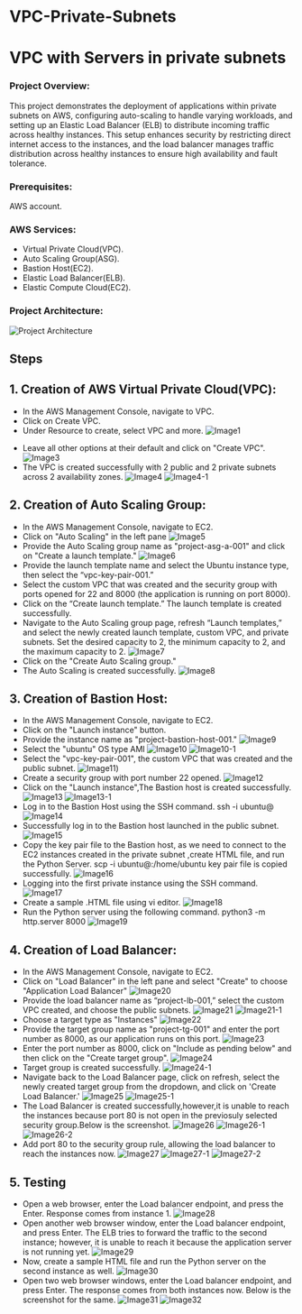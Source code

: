 # VPC-Private-Subnets

# VPC with Servers in private subnets

### Project Overview:
This project demonstrates the deployment of applications within private subnets on AWS, configuring auto-scaling to handle varying workloads, and setting up an Elastic Load Balancer (ELB) to distribute incoming traffic across healthy instances. This setup enhances security by restricting direct internet access to the instances, and the load balancer manages traffic distribution across healthy instances to ensure high availability and fault tolerance.

### Prerequisites:
  AWS account.
  
### AWS Services:
* Virtual Private Cloud(VPC).
* Auto Scaling Group(ASG).
* Bastion Host(EC2).
* Elastic Load Balancer(ELB).
* Elastic Compute Cloud(EC2).

### Project Architecture:
   ![Project Architecture](https://github.com/veerababu558/VPC-Private-Subnets/blob/main/VPC%20Project%20Arch.drawio.png)
   
## Steps
## 1. Creation of AWS Virtual Private Cloud(VPC):
- In the AWS Management Console, navigate to VPC.
- Click on Create VPC.
- Under Resource to create, select VPC and more.
     ![Image1](https://github.com/veerababu558/VPC-Private-Subnets/blob/main/Screenshots/Image2.png)
* Leave all other options at their default and click on "Create VPC".
     ![Image3](https://github.com/veerababu558/VPC-Private-Subnets/blob/main/Screenshots/Image3.png)
* The VPC is created successfully with 2 public and 2 private subnets across 2 availability zones.
     ![Image4](https://github.com/veerababu558/VPC-Private-Subnets/blob/main/Screenshots/Image4.png)
     ![Image4-1](https://github.com/veerababu558/VPC-Private-Subnets/blob/main/Screenshots/Image4-1.png)
     
## 2. Creation of Auto Scaling Group:
* In the AWS Management Console, navigate to EC2.
* Click on "Auto Scaling" in the left pane
     ![Image5](https://github.com/veerababu558/VPC-Private-Subnets/blob/main/Screenshots/Image5.png)
* Provide the Auto Scaling group name as "project-asg-a-001" and click on "Create a launch template."
     ![Image6](https://github.com/veerababu558/VPC-Private-Subnets/blob/main/Screenshots/Image6.png)
* Provide the launch template name and select the Ubuntu instance type, then select the “vpc-key-pair-001.”
* Select the custom VPC that was created and the security group with ports opened for 22 and 8000 (the application is running on port 8000).
* Click on the “Create launch template.” The launch template is created successfully.
* Navigate to the Auto Scaling group page, refresh “Launch templates,” and select the newly created launch template, custom VPC, and private subnets. Set the          desired capacity to 2, the minimum capacity to 2, and the maximum capacity to 2.
     ![Image7](https://github.com/veerababu558/VPC-Private-Subnets/blob/main/Screenshots/Image7.png)
* Click on the "Create Auto Scaling group."
* The Auto Scaling is created successfully.
     ![Image8](https://github.com/veerababu558/VPC-Private-Subnets/blob/main/Screenshots/Image8.png)
## 3. Creation of Bastion Host:
* In the AWS Management Console, navigate to EC2.
* Click on the "Launch instance" button.
* Provide the instance name as "project-bastion-host-001."
    ![Image9](https://github.com/veerababu558/VPC-Private-Subnets/blob/main/Screenshots/Image9.png)
* Select the "ubuntu" OS type AMI
    ![Image10](https://github.com/veerababu558/VPC-Private-Subnets/blob/main/Screenshots/Image10.png)
    ![Image10-1](https://github.com/veerababu558/VPC-Private-Subnets/blob/main/Screenshots/Image10-1.png)
* Select the "vpc-key-pair-001", the custom VPC that was created and the public subnet.
    ![Image11](https://github.com/veerababu558/VPC-Private-Subnets/blob/main/Screenshots/Image11.png))
* Create a security group with port number 22 opened.
    ![Image12](https://github.com/veerababu558/VPC-Private-Subnets/blob/main/Screenshots/Image12.png)  
* Click on the "Launch instance",The Bastion host is created successfully.
    ![Image13](https://github.com/veerababu558/VPC-Private-Subnets/blob/main/Screenshots/Image13.png)
    ![Image13-1](https://github.com/veerababu558/VPC-Private-Subnets/blob/main/Screenshots/Image13-1.png)
* Log in to the Bastion Host using the SSH command.
     ssh -i <key pair name> ubuntu@<IP address>
    ![Image14](https://github.com/veerababu558/VPC-Private-Subnets/blob/main/Screenshots/Image14.png)
* Successfully log in to the Bastion host launched in the public subnet.
    ![Image15](https://github.com/veerababu558/VPC-Private-Subnets/blob/main/Screenshots/Image15.png)
* Copy the key pair file to the Bastion host, as we need to connect to the EC2 instances created in the private subnet ,create HTML file, and run the Python Server.
    scp -i<key pair name>  <key pair name> ubuntu@<IP address>:/home/ubuntu
    key pair file is copied successfully.
    ![Image16](https://github.com/veerababu558/VPC-Private-Subnets/blob/main/Screenshots/Image16.png)
*  Logging into the first private instance using the SSH command.
    ![Image17](https://github.com/veerababu558/VPC-Private-Subnets/blob/main/Screenshots/Image17.png)
* Create a sample .HTML file using vi editor.
    ![Image18](https://github.com/veerababu558/VPC-Private-Subnets/blob/main/Screenshots/Image18.png)
*  Run the Python server using the following command.
       python3 -m http.server 8000
    ![Image19](https://github.com/veerababu558/VPC-Private-Subnets/blob/main/Screenshots/Image19.png)
## 4. Creation of Load Balancer:  
* In the AWS Management Console, navigate to EC2.
* Click on "Load Balancer" in the left pane and select "Create" to choose "Application Load Balancer"
    ![Image20](https://github.com/veerababu558/VPC-Private-Subnets/blob/main/Screenshots/Image20.png)
* Provide the load balancer name as “project-lb-001,” select the custom VPC created, and choose the public subnets.
  ![Image21](https://github.com/veerababu558/VPC-Private-Subnets/blob/main/Screenshots/Image21.png)
  ![Image21-1](https://github.com/veerababu558/VPC-Private-Subnets/blob/main/Screenshots/Image21-1.png)
* Choose a target type as "Instances"
  ![Image22](https://github.com/veerababu558/VPC-Private-Subnets/blob/main/Screenshots/Image22.png)
* Provide the target group name as "project-tg-001" and enter the port number as 8000, as our application runs on this port.
  ![Image23](https://github.com/veerababu558/VPC-Private-Subnets/blob/main/Screenshots/Image23.png)
* Enter the port number as 8000, click on "Include as pending below" and then click on the "Create target group".
  ![Image24](https://github.com/veerababu558/VPC-Private-Subnets/blob/main/Screenshots/Image24.png)
* Target group is created successfully.
  ![Image24-1](https://github.com/veerababu558/VPC-Private-Subnets/blob/main/Screenshots/Image24-1.png)
* Navigate back to the Load Balancer page, click on refresh, select the newly created target group from the dropdown, and click on 'Create Load Balancer.'
  ![Image25](https://github.com/veerababu558/VPC-Private-Subnets/blob/main/Screenshots/Image25.png)
  ![Image25-1](https://github.com/veerababu558/VPC-Private-Subnets/blob/main/Screenshots/Image25-1.png)
* The Load Balancer is created successfully,however,it is unable to reach the instances because port 80 is not open in the previosuly selected security 
   group.Below is the screenshot.
  ![Image26](https://github.com/veerababu558/VPC-Private-Subnets/blob/main/Screenshots/Image26.png)
  ![Image26-1](https://github.com/veerababu558/VPC-Private-Subnets/blob/main/Screenshots/Image26-1.png)
  ![Image26-2](https://github.com/veerababu558/VPC-Private-Subnets/blob/main/Screenshots/Image26-2.png)
* Add port 80 to the security group rule, allowing the load balancer to reach the instances now.
  ![Image27](https://github.com/veerababu558/VPC-Private-Subnets/blob/main/Screenshots/Image27.png)
  ![Image27-1](https://github.com/veerababu558/VPC-Private-Subnets/blob/main/Screenshots/Image27-1.png)
  ![Image27-2](https://github.com/veerababu558/VPC-Private-Subnets/blob/main/Screenshots/Image27-2.png)
## 5. Testing
* Open a web browser, enter the Load balancer endpoint, and press the Enter. Response comes from instance 1.
  ![Image28](https://github.com/veerababu558/VPC-Private-Subnets/blob/main/Screenshots/Image28.png)
* Open another web browser window, enter the Load balancer endpoint, and press Enter. The ELB tries to forward the traffic to the second instance; however, it is unable to reach it because the application server is not running yet.
  ![Image29](https://github.com/veerababu558/VPC-Private-Subnets/blob/main/Screenshots/Image29.png)
* Now, create a sample HTML file and run the Python server on the second instance as well.
  ![Image30](https://github.com/veerababu558/VPC-Private-Subnets/blob/main/Screenshots/Image30.png)
* Open two web browser windows, enter the Load balancer endpoint, and press Enter. The response comes from both instances now. 
  Below is the screenshot for the same.
  ![Image31](https://github.com/veerababu558/VPC-Private-Subnets/blob/main/Screenshots/Image31.png)
  ![Image32](https://github.com/veerababu558/VPC-Private-Subnets/blob/main/Screenshots/Image32.png)
     
     
     


         
        
